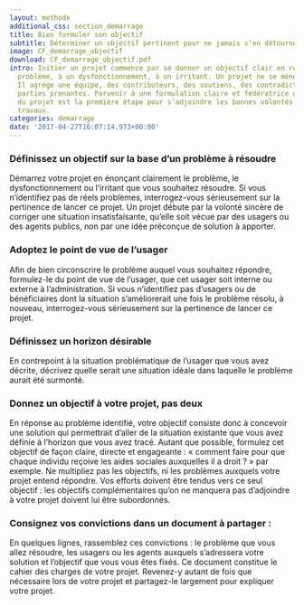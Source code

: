 ```yaml
---
layout: methode
additional_css: section_demarrage
title: Bien formuler son objectif
subtitle: Déterminer un objectif pertinent pour ne jamais s’en détourner
image: CF_demarrage_objectif
download: CF_demarrage_objectif.pdf
intro: Initier un projet commence par se donner un objectif clair en réponse à un
  problème, à un dysfonctionnement, à un irritant. Un projet ne se mène pas seul.
  Il agrège une équipe, des contributeurs, des soutiens, des contradicteurs et des
  parties prenantes. Parvenir à une formulation claire et fédératrice des objectifs
  du projet est la première étape pour s’adjoindre les bonnes volontés et guider vos
  travaux.
categories: demarrage
date: '2017-04-27T16:07:14.973+00:00'
---
```


### Définissez un objectif sur la base d’un problème à résoudre
Démarrez votre projet en énonçant clairement le problème, le dysfonctionnement ou l’irritant que vous souhaitez résoudre. Si vous n’identifiez pas de réels problèmes, interrogez-vous sérieusement sur la pertinence de lancer ce projet. Un projet débute par la volonté sincère de corriger une situation insatisfaisante, qu’elle soit vécue par des usagers ou des agents publics, non par une idée préconçue de solution à apporter.   

### Adoptez le point de vue de l’usager
Afin de bien circonscrire le problème auquel vous souhaitez répondre, formulez-le du point de vue de l’usager, que cet usager soit interne ou externe à l’administration. Si vous n’identifiez pas d’usagers ou de bénéficiaires dont la situation s’améliorerait une fois le problème résolu, à nouveau, interrogez-vous sérieusement sur la pertinence de lancer ce projet.  

### Définissez un horizon désirable 
En contrepoint à la situation problématique de l’usager que vous avez décrite, décrivez quelle serait une situation idéale dans laquelle le problème aurait été surmonté. 

### Donnez un objectif à votre projet, pas deux
En réponse au problème identifié, votre objectif consiste donc à concevoir une solution qui permettrait d’aller de la situation existante que vous avez définie à l’horizon que vous avez tracé. Autant que possible, formulez cet objectif de façon claire, directe et engageante : « comment faire pour que chaque individu reçoive les aides sociales auxquelles il a droit ? » par exemple. 
Ne multipliez pas les objectifs, ni les problèmes auxquels votre projet entend répondre. Vos efforts doivent être tendus vers ce seul objectif : les objectifs complémentaires qu’on ne manquera pas d’adjoindre à votre projet doivent lui être subordonnés.

### Consignez vos convictions dans un document à partager : 
En quelques lignes, rassemblez ces convictions : le problème que vous allez résoudre, les usagers ou les agents auxquels s’adressera votre solution et l’objectif que vous vous êtes fixés. Ce document constitue le cahier des charges de votre projet. Revenez-y autant de fois que nécessaire lors de votre projet et partagez-le largement pour expliquer votre projet. 
